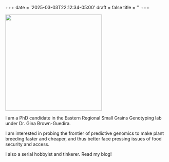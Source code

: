 +++
date = '2025-03-03T22:12:34-05:00'
draft = false
title = ''
+++

<img src="images/headshot.jpg" width="300"/>

I am a PhD candidate in the Eastern Regional Small Grains Genotyping lab under Dr. Gina Brown-Guedira.

I am interested in probing the frontier of predictive genomics to make plant breeding faster and cheaper, and thus better face pressing issues of food security and access.

I also a serial hobbyist and tinkerer. Read my blog!

